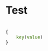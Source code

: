 # Test

<pre>
	<code class="language-yapion">
{
	<span style="color:rgb(57, 115, 0)">key</span>(<span style="color:rgb(57, 115, 0)">value</span>)
}
	</code>
</pre>